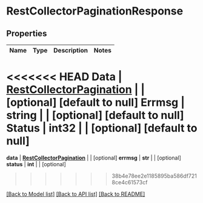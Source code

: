 # RestCollectorPaginationResponse

## Properties
Name | Type | Description | Notes
------------ | ------------- | ------------- | -------------
<<<<<<< HEAD
**Data** | [**RestCollectorPagination**](RestCollectorPagination.md) |  | [optional] [default to null]
**Errmsg** | **string** |  | [optional] [default to null]
**Status** | **int32** |  | [optional] [default to null]
=======
**data** | [**RestCollectorPagination**](RestCollectorPagination.md) |  | [optional] 
**errmsg** | **str** |  | [optional] 
**status** | **int** |  | [optional] 
>>>>>>> 38b4e78ee2e1185895ba586df7218ce4c61573cf

[[Back to Model list]](../README.md#documentation-for-models) [[Back to API list]](../README.md#documentation-for-api-endpoints) [[Back to README]](../README.md)



